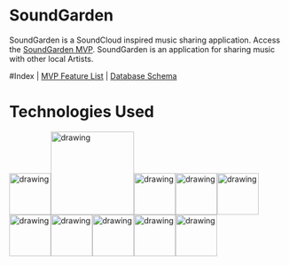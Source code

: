 # SoundGarden
SoundGarden is a SoundCloud inspired music sharing application. Access the [SoundGarden MVP](https://github.com/badjub1es/SoundGarden/wiki/MVP).
SoundGarden is an application for sharing music with other local Artists. 

#Index
| [MVP Feature List](https://github.com/badjub1es/SoundGarden/wiki/MVP) | [Database Schema](https://github.com/badjub1es/SoundGarden/wiki/Database-Schema)

# Technologies Used
<img src="https://user-images.githubusercontent.com/24263351/157998349-284820ed-dff1-4ddb-ace8-620da40907a8.png" alt="drawing" width="75"/><img src="https://cdn-media-1.freecodecamp.org/images/LwOjDA5I0tNxHZPOuhTS9abq4Bc3FxMr1SJQ" alt="drawing" width="150"/><img src="https://upload.wikimedia.org/wikipedia/commons/thumb/d/d9/Node.js_logo.svg/1200px-Node.js_logo.svg.png" alt="drawing" width="75"/><img src="https://expressjs.com/images/express-facebook-share.png" alt="drawing" width="75"/><img src="https://cdn.icon-icons.com/icons2/2415/PNG/512/postgresql_original_wordmark_logo_icon_146392.png" alt="drawing" width="75"/><img src="https://opencollective-production.s3.us-west-1.amazonaws.com/566dd3f0-27a8-11ec-9a5a-0519330cdfea.png" alt="drawing" width="75" background-color="white"/><img src="https://www.kindpng.com/picc/m/464-4640184_css3-png-download-css-icon-transparent-png.png" alt="drawing" width="75" background-color="white"/><img src="https://www.w3.org/html/logo/downloads/HTML5_Badge_512.png" alt="drawing" width="75" background-color="white"/><img src="https://git-scm.com/images/logos/downloads/Git-Icon-1788C.png" alt="drawing" width="75" background-color="white"/><img src="https://upload.wikimedia.org/wikipedia/commons/thumb/9/9a/Visual_Studio_Code_1.35_icon.svg/2048px-Visual_Studio_Code_1.35_icon.svg.png" alt="drawing" width="75" background-color="white"/>



